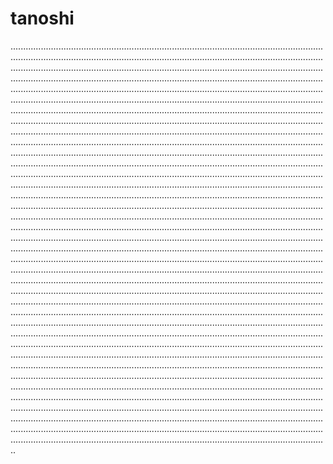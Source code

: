 # tanoshi
..........................................................................................................................................................................................................................................................................................................................................................................................................................................................................................................................................................................................................................................................................................................................................................................................................................................................................................................................................................................................................................................................................................................................................................................................................................................................................................................................................................................................................................................................................................................................................................................................................................................................................................................................................................................................................................................................................................................................................................................................................................................................................................................................................................................................................................................................................................................................................................................................................................................................................................................................................................................................................................................................................................................................................................................................................................................................................................................................................................................................................................................................................................................................................................................................................................................................................................................................................................................................................................................................................................................................................................................................................................................................................................................................................................................................................................................................................................................................................................................................................................................................................................................................................................................................................................................................................................................................................................................................................................................................................................................................................................................................................................................................................................................................................................................................................................................................................................................
